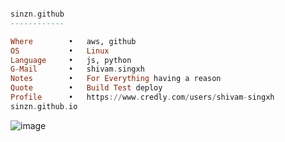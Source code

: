 ```haskell

sinzn.github
------------

Where        •   aws, github
OS           •   Linux
Language     •   js, python
G-Mail       •   shivam.singxh
Notes        •   For Everything having a reason 
Quote        •   Build Test deploy
Profile      •   https://www.credly.com/users/shivam-singxh
sinzn.github.io

```

![image](https://github.com/user-attachments/assets/50cefbcd-fc30-4e29-bcd6-8ceea5407d67)


